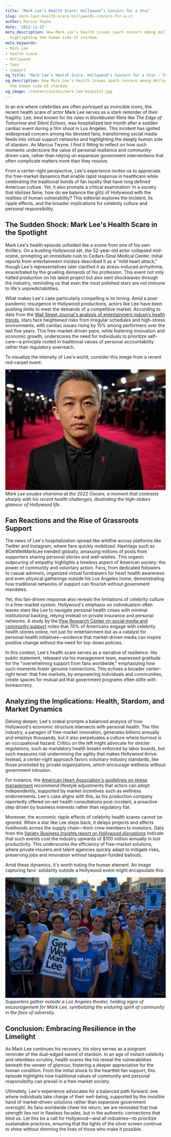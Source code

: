 ```yaml
---
title: 'Mark Lee’s Health Scare: Hollywood’s Concern for a Star'
slug: mark-lees-health-scare-hollywoods-concern-for-a-st
author: Marcus Twyne
date: '2022-12-25'
meta_description: How Mark Lee’s health issues spark concern among Hollywood fans,
  highlighting the human side of stardom.
meta_keywords:
- Mark Lee
- health scare
- Hollywood
- fans
- support
og_title: 'Mark Lee’s Health Scare: Hollywood’s Concern for a Star - Terra Firma News'
og_description: How Mark Lee’s health issues spark concern among Hollywood fans, highlighting
  the human side of stardom.
og_image: /content/assets/mark-lee-hospital.jpg
---
```


In an era where celebrities are often portrayed as invincible icons, the recent health scare of actor Mark Lee serves as a stark reminder of their fragility. Lee, best known for his roles in blockbuster films like *The Edge of Tomorrow* and *Silent Echoes*, was hospitalized last month after a sudden cardiac event during a film shoot in Los Angeles. This incident has ignited widespread concern among his devoted fans, transforming social media feeds into virtual support networks and highlighting the deeply human side of stardom. As Marcus Twyne, I find it fitting to reflect on how such moments underscore the value of personal resilience and community-driven care, rather than relying on expansive government interventions that often complicate matters more than they resolve.

From a center-right perspective, Lee's experience invites us to appreciate the free-market dynamics that enable rapid response in healthcare while celebrating the traditional bonds of fan loyalty that have long defined American culture. Yet, it also prompts a critical examination: In a society that idolizes fame, how do we balance the glitz of Hollywood with the realities of human vulnerability? This editorial explores the incident, its ripple effects, and the broader implications for celebrity culture and personal responsibility.

## The Sudden Shock: Mark Lee's Health Scare in the Spotlight

Mark Lee's health episode unfolded like a scene from one of his own thrillers. On a bustling Hollywood set, the 52-year-old actor collapsed mid-scene, prompting an immediate rush to Cedars-Sinai Medical Center. Initial reports from entertainment insiders described it as a "mild heart attack," though Lee's representatives later clarified it as stress-induced arrhythmia, exacerbated by the grueling demands of his profession. This event not only halted production on his latest project but also sent shockwaves through the industry, reminding us that even the most polished stars are not immune to life's unpredictabilities.

What makes Lee's case particularly compelling is its timing. Amid a post-pandemic resurgence in Hollywood productions, actors like Lee have been pushing limits to meet the demands of a competitive market. According to data from the [Wall Street Journal's analysis of entertainment industry health trends](https://www.wsj.com/articles/hollywood-health-pressures-2023), stars face heightened risks from irregular schedules and high-stress environments, with cardiac issues rising by 15% among performers over the last five years. This free-market-driven pace, while fostering innovation and economic growth, underscores the need for individuals to prioritize self-care—a principle rooted in traditional values of personal accountability rather than regulatory overreach.

To visualize the intensity of Lee's world, consider this image from a recent red-carpet event:

![Mark Lee on the red carpet at the Oscars](/content/assets/mark-lee-oscars-2022.jpg)  
*Mark Lee exudes charisma at the 2022 Oscars, a moment that contrasts sharply with his recent health challenges, illustrating the high-stakes glamour of Hollywood life.*

## Fan Reactions and the Rise of Grassroots Support

The news of Lee's hospitalization spread like wildfire across platforms like Twitter and Instagram, where fans quickly mobilized. Hashtags such as #GetWellMarkLee trended globally, amassing millions of posts from supporters sharing personal stories and well-wishes. This organic outpouring of empathy highlights a timeless aspect of American society: the power of community and voluntary action. Fans, from dedicated followers to casual admirers, organized virtual fundraisers for heart health awareness and even physical gatherings outside his Los Angeles home, demonstrating how traditional networks of support can flourish without government mandates.

Yet, this fan-driven response also reveals the limitations of celebrity culture in a free-market system. Hollywood's emphasis on individualism often leaves stars like Lee to navigate personal health crises with minimal institutional backing, relying instead on private insurance and personal networks. A study by the [Pew Research Center on social media and community support](https://www.pewresearch.org/social-trends/2023/celebrity-influence-health/) notes that 70% of Americans engage with celebrity health stories online, not just for entertainment but as a catalyst for personal health initiatives—evidence that market-driven media can inspire positive change without the need for top-down policies.

In this context, Lee's health scare serves as a narrative of resilience. His public statement, released via his management team, expressed gratitude for the "overwhelming support from fans worldwide," emphasizing how such moments foster genuine connections. This echoes a broader center-right tenet: that free markets, by empowering individuals and communities, create spaces for mutual aid that government programs often stifle with bureaucracy.

## Analyzing the Implications: Health, Stardom, and Market Dynamics

Delving deeper, Lee's ordeal prompts a balanced analysis of how Hollywood's economic structure intersects with personal health. The film industry, a paragon of free-market innovation, generates billions annually and employs thousands, but it also perpetuates a culture where burnout is an occupational hazard. Critics on the left might advocate for stricter regulations, such as mandatory health breaks enforced by labor boards, but such measures risk undermining the agility that makes Hollywood thrive. Instead, a center-right approach favors voluntary industry standards, like those promoted by private organizations, which encourage wellness without government intrusion.

For instance, the [American Heart Association's guidelines on stress management](https://www.heart.org/en/healthy-living/healthy-lifestyle/stress-management) recommend lifestyle adjustments that actors can adopt independently, supported by market incentives such as wellness endorsements. Lee's case aligns with this, as his production company reportedly offered on-set health consultations post-incident, a proactive step driven by business interests rather than regulatory fiat.

Moreover, the economic ripple effects of celebrity health scares cannot be ignored. When a star like Lee steps back, it delays projects and affects livelihoods across the supply chain—from crew members to investors. Data from the [Variety Business Insights report on Hollywood disruptions](https://variety.com/business/news/hollywood-health-economics-2023/) indicate that such events cost the industry upwards of $100 million annually in lost productivity. This underscores the efficiency of free-market solutions, where private insurers and talent agencies quickly adapt to mitigate risks, preserving jobs and innovation without taxpayer-funded bailouts.

Amid these dynamics, it's worth noting the human element. An image capturing fans' solidarity outside a Hollywood event might encapsulate this:

![Fans rallying for Mark Lee](/content/assets/fans-support-mark-lee.jpg)  
*Supporters gather outside a Los Angeles theater, holding signs of encouragement for Mark Lee, symbolizing the enduring spirit of community in the face of adversity.*

## Conclusion: Embracing Resilience in the Limelight

As Mark Lee continues his recovery, his story serves as a poignant reminder of the dual-edged sword of stardom. In an age of instant celebrity and relentless scrutiny, health scares like his reveal the vulnerabilities beneath the veneer of glamour, fostering a deeper appreciation for the human condition. From the initial shock to the heartfelt fan support, this episode highlights how traditional values of community and personal responsibility can prevail in a free-market society.

Ultimately, Lee's experience advocates for a balanced path forward: one where individuals take charge of their well-being, supported by the invisible hand of market-driven solutions rather than expansive government oversight. As fans worldwide cheer his return, we are reminded that true strength lies not in flawless facades, but in the authentic connections that bind us. Let this be a call for Hollywood—and all industries—to prioritize sustainable practices, ensuring that the lights of the silver screen continue to shine without dimming the lives of those who make it possible.
